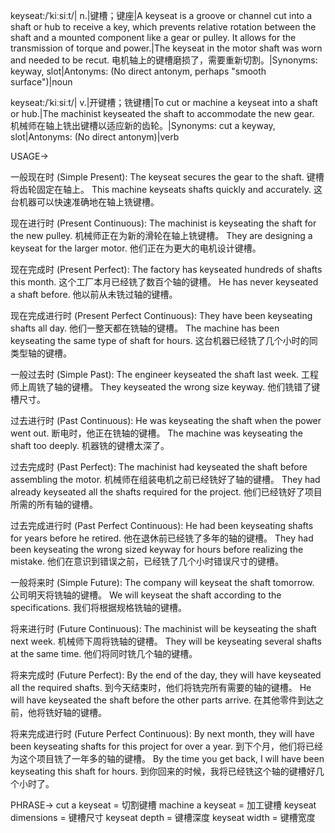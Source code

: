 keyseat:/ˈkiːsiːt/| n.|键槽；键座|A keyseat is a groove or channel cut into a shaft or hub to receive a key, which prevents relative rotation between the shaft and a mounted component like a gear or pulley.  It allows for the transmission of torque and power.|The keyseat in the motor shaft was worn and needed to be recut. 电机轴上的键槽磨损了，需要重新切割。|Synonyms: keyway, slot|Antonyms: (No direct antonym, perhaps "smooth surface")|noun

keyseat:/ˈkiːsiːt/| v.|开键槽；铣键槽|To cut or machine a keyseat into a shaft or hub.|The machinist keyseated the shaft to accommodate the new gear.  机械师在轴上铣出键槽以适应新的齿轮。|Synonyms: cut a keyway, slot|Antonyms: (No direct antonym)|verb


USAGE->

一般现在时 (Simple Present):
The keyseat secures the gear to the shaft.  键槽将齿轮固定在轴上。
This machine keyseats shafts quickly and accurately.  这台机器可以快速准确地在轴上铣键槽。


现在进行时 (Present Continuous):
The machinist is keyseating the shaft for the new pulley. 机械师正在为新的滑轮在轴上铣键槽。
They are designing a keyseat for the larger motor. 他们正在为更大的电机设计键槽。


现在完成时 (Present Perfect):
The factory has keyseated hundreds of shafts this month.  这个工厂本月已经铣了数百个轴的键槽。
He has never keyseated a shaft before. 他以前从未铣过轴的键槽。


现在完成进行时 (Present Perfect Continuous):
They have been keyseating shafts all day. 他们一整天都在铣轴的键槽。
The machine has been keyseating the same type of shaft for hours. 这台机器已经铣了几个小时的同类型轴的键槽。


一般过去时 (Simple Past):
The engineer keyseated the shaft last week. 工程师上周铣了轴的键槽。
They keyseated the wrong size keyway. 他们铣错了键槽尺寸。


过去进行时 (Past Continuous):
He was keyseating the shaft when the power went out.  断电时，他正在铣轴的键槽。
The machine was keyseating the shaft too deeply. 机器铣的键槽太深了。


过去完成时 (Past Perfect):
The machinist had keyseated the shaft before assembling the motor. 机械师在组装电机之前已经铣好了轴的键槽。
They had already keyseated all the shafts required for the project. 他们已经铣好了项目所需的所有轴的键槽。


过去完成进行时 (Past Perfect Continuous):
He had been keyseating shafts for years before he retired.  他在退休前已经铣了多年的轴的键槽。
They had been keyseating the wrong sized keyway for hours before realizing the mistake.  他们在意识到错误之前，已经铣了几个小时错误尺寸的键槽。


一般将来时 (Simple Future):
The company will keyseat the shaft tomorrow.  公司明天将铣轴的键槽。
We will keyseat the shaft according to the specifications. 我们将根据规格铣轴的键槽。


将来进行时 (Future Continuous):
The machinist will be keyseating the shaft next week.  机械师下周将铣轴的键槽。
They will be keyseating several shafts at the same time. 他们将同时铣几个轴的键槽。


将来完成时 (Future Perfect):
By the end of the day, they will have keyseated all the required shafts. 到今天结束时，他们将铣完所有需要的轴的键槽。
He will have keyseated the shaft before the other parts arrive. 在其他零件到达之前，他将铣好轴的键槽。


将来完成进行时 (Future Perfect Continuous):
By next month, they will have been keyseating shafts for this project for over a year.  到下个月，他们将已经为这个项目铣了一年多的轴的键槽。
By the time you get back, I will have been keyseating this shaft for hours.  到你回来的时候，我将已经铣这个轴的键槽好几个小时了。



PHRASE->
cut a keyseat =  切割键槽
machine a keyseat =  加工键槽
keyseat dimensions = 键槽尺寸
keyseat depth = 键槽深度
keyseat width =  键槽宽度
